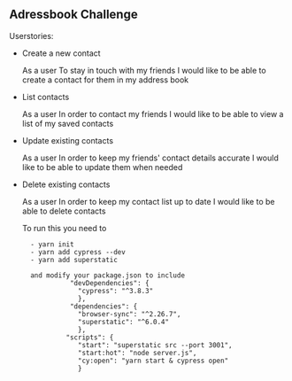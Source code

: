 ## Adressbook Challenge

Userstories:

- Create a new contact

    As a user
    To stay in touch with my friends
    I would like to be able to create a contact for them in my address book

- List contacts

    As a user
    In order to contact my friends
    I would like to be able to view a list of my saved contacts

- Update existing contacts

    As a user
    In order to keep my friends' contact details accurate
    I would like to be able to update them when needed

- Delete existing contacts

    As a user
    In order to keep my contact list up to date
    I would like to be able to delete contacts
    
    
    
    To run this  you need to 

        - yarn init
        - yarn add cypress --dev
        - yarn add superstatic 
        
        and modify your package.json to include
                  "devDependencies": {
                    "cypress": "^3.8.3"
                    },
                  "dependencies": {
                    "browser-sync": "^2.26.7",
                    "superstatic": "^6.0.4" 
                    },        
                 "scripts": {
                    "start": "superstatic src --port 3001",
                    "start:hot": "node server.js",
                    "cy:open": "yarn start & cypress open" 
                    }
